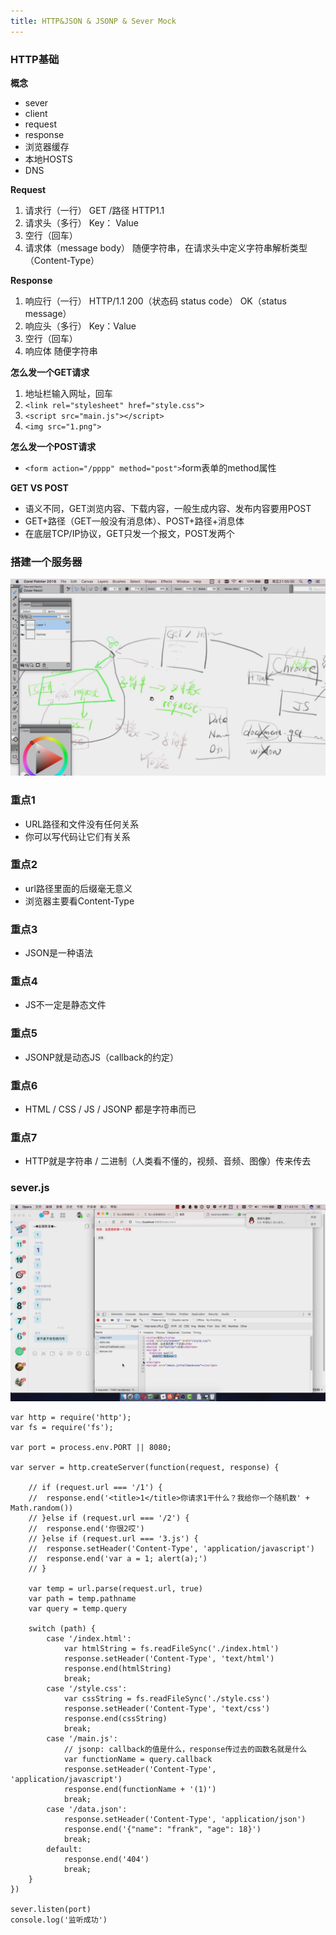 ```yaml
---
title: HTTP&JSON & JSONP & Sever Mock
---
```

### HTTP基础
**概念**

 - sever
 - client
 - request
 - response
 - 浏览器缓存
 - 本地HOSTS
 - DNS

**Request**

 1. 请求行（一行）
 	GET /路径 HTTP1.1
 2. 请求头（多行）
 	Key： Value
 3. 空行（回车）
 4. 请求体（message body）
	随便字符串，在请求头中定义字符串解析类型（Content-Type）

**Response**

 1. 响应行（一行）
	 HTTP/1.1 200（状态码 status code） OK（status message）
 2. 响应头（多行）
	 Key：Value
 3. 空行（回车）
 4. 响应体
	随便字符串

**怎么发一个GET请求**

 1. 地址栏输入网址，回车
 2. `<link rel="stylesheet" href="style.css">`
 3. `<script src="main.js"></script>`
 4. `<img src="1.png">`

**怎么发一个POST请求**

 - `<form action="/pppp" method="post">`form表单的method属性
 
 **GET VS POST**
 
 - 语义不同，GET浏览内容、下载内容，一般生成内容、发布内容要用POST
 - GET+路径（GET一般没有消息体）、POST+路径+消息体
 - 在底层TCP/IP协议，GET只发一个报文，POST发两个

### 搭建一个服务器
![enter description here][1]


### 重点1

 - URL路径和文件没有任何关系
 - 你可以写代码让它们有关系

### 重点2

 - url路径里面的后缀毫无意义
 - 浏览器主要看Content-Type

### 重点3

 - JSON是一种语法

### 重点4

 - JS不一定是静态文件

### 重点5

 - JSONP就是动态JS（callback的约定）

### 重点6

 - HTML / CSS / JS / JSONP 都是字符串而已

### 重点7

 - HTTP就是字符串 / 二进制（人类看不懂的，视频、音频、图像）传来传去

### sever.js
![enter description here][2]

```
var http = require('http');
var fs = require('fs');

var port = process.env.PORT || 8080;

var server = http.createServer(function(request, response) {

	// if (request.url === '/1') {
	// 	response.end('<title>1</title>你请求1干什么？我给你一个随机数' + Math.random())
	// }else if (request.url === '/2') {
	// 	response.end('你很2哎')
	// }else if (request.url === '3.js') {
	// 	response.setHeader('Content-Type', 'application/javascript')
	// 	response.end('var a = 1; alert(a);')
	// }

	var temp = url.parse(request.url, true)
	var path = temp.pathname
	var query = temp.query

	switch (path) {
		case '/index.html':
			var htmlString = fs.readFileSync('./index.html')
			response.setHeader('Content-Type', 'text/html')
			response.end(htmlString)
			break;
		case '/style.css':
			var cssString = fs.readFileSync('./style.css')
			response.setHeader('Content-Type', 'text/css')
			response.end(cssString)
			break;
		case '/main.js':
			// jsonp: callback的值是什么，response传过去的函数名就是什么
			var functionName = query.callback
			response.setHeader('Content-Type', 'application/javascript')
			response.end(functionName + '(1)')
			break;
		case '/data.json':
			response.setHeader('Content-Type', 'application/json')
			response.end('{"name": "frank", "age": 18}')
			break;
		default:
			response.end('404')
			break;
	}
})

sever.listen(port)
console.log('监听成功')
```


  [1]: ./images/%E6%9A%B4%E9%A3%8E%E6%88%AA%E5%9B%BE2017372553533.jpg "暴风截图2017372553533.jpg"
  [2]: ./images/%E6%9A%B4%E9%A3%8E%E6%88%AA%E5%9B%BE20173751938785.jpg "暴风截图20173751938785.jpg"